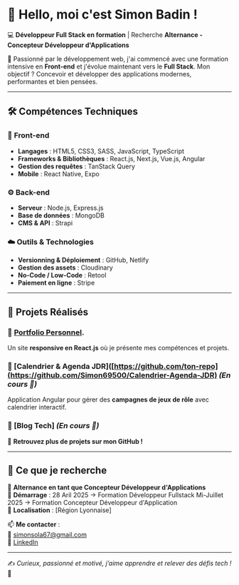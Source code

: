 # 👋 Hello, moi c'est Simon Badin !  

💻 **Développeur Full Stack en formation** | Recherche **Alternance - Concepteur Développeur d'Applications**  

🚀 Passionné par le développement web, j'ai commencé avec une formation intensive en **Front-end** et j'évolue maintenant vers le **Full Stack**. Mon objectif ? Concevoir et développer des applications modernes, performantes et bien pensées.  

---

## 🛠️ Compétences Techniques  

### 🎨 **Front-end**  
- **Langages** : HTML5, CSS3, SASS, JavaScript, TypeScript  
- **Frameworks & Bibliothèques** : React.js, Next.js, Vue.js, Angular  
- **Gestion des requêtes** : TanStack Query  
- **Mobile** : React Native, Expo  

### ⚙️ **Back-end**  
- **Serveur** : Node.js, Express.js  
- **Base de données** : MongoDB  
- **CMS & API** : Strapi  

### ☁️ **Outils & Technologies**  
- **Versionning & Déploiement** : GitHub, Netlify  
- **Gestion des assets** : Cloudinary  
- **No-Code / Low-Code** : Retool  
- **Paiement en ligne** : Stripe  

---

## 📌 Projets Réalisés  

### 🎨 [Portfolio Personnel](https://github.com/Simon69500/Portfolio-Simon). 
Un site **responsive en React.js** où je présente mes compétences et projets.  

### 📅 [Calendrier & Agenda JDR]([https://github.com/ton-repo](https://github.com/Simon69500/Calendrier-Agenda-JDR) *(En cours 🚧)*  
Application Angular pour gérer des **campagnes de jeux de rôle** avec calendrier interactif.  

### 📰 [Blog Tech] *(En cours 🚧)*  
 

📍 **Retrouvez plus de projets sur mon GitHub !**  

---

## 🎯 Ce que je recherche  

🔎 **Alternance en tant que Concepteur Développeur d'Applications**  
📅 **Démarrage** : 28 Aril 2025 -> Formation Développeur Fullstack
                   Mi-Juillet 2025 -> Formation Concepteur Développeur d'Application   
📍 **Localisation** : [Région Lyonnaise]  

📫 **Me contacter** :  
📧 [simonsola67@gmail.com](mailto:simonsola67@gmail.com)  
🔗 [LinkedIn](https://www.linkedin.com/in/simon-badin-939594279/)  

---

✍️ *Curieux, passionné et motivé, j’aime apprendre et relever des défis tech !* 🚀  
